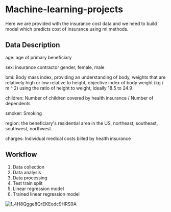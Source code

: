# Machine-learning-projects

Here we are provided with the insurance cost data and we need to build model which predicts cost of insurance using ml methods.
## Data Description
age: age of primary beneficiary

sex: insurance contractor gender, female, male

bmi: Body mass index, providing an understanding of body, weights that are relatively high or low relative to height,
objective index of body weight (kg / m ^ 2) using the ratio of height to weight, ideally 18.5 to 24.9

children: Number of children covered by health insurance / Number of dependents

smoker: Smoking

region: the beneficiary's residential area in the US, northeast, southeast, southwest, northwest.

charges: Individual medical costs billed by health insurance

## Workflow

1. Data collection
2. Data analysis
3. Data processing
4. Test train split
5. Linear regression model
6. Trained linear regression model



![1_4H8Qgge8QrEKEodc9HRS9A](https://user-images.githubusercontent.com/62981548/149129891-a370f7b9-a26c-4626-9540-2d74d45824ea.png)

